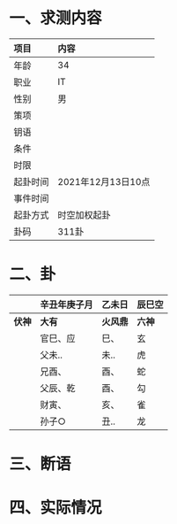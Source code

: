 # 一、求测内容
|项目|内容|
|:-|:-|
|年龄|34|
|职业|IT|
|性别|男|
|策项||
|钥语||
|条件||
|时限||
|起卦时间|2021年12月13日10点|
|事件时间||
|起卦方式|时空加权起卦|
|卦码|311卦|

# 二、卦
||辛丑年庚子月|乙未日|辰巳空|
|:-|:-|:-|:-|
|**伏神**|**大有**|**火风鼎**|**六神**|
||官巳、应|巳、|玄|
||父未..|未..|虎|
||兄酉、|酉、|蛇|
||父辰、乾|酉、|勾|
||财寅、|亥、|雀|
||孙子○|丑..|龙|


# 三、断语

# 四、实际情况